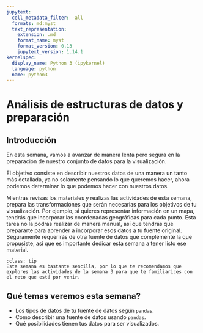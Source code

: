 ```yaml
---
jupytext:
  cell_metadata_filter: -all
  formats: md:myst
  text_representation:
    extension: .md
    format_name: myst
    format_version: 0.13
    jupytext_version: 1.14.1
kernelspec:
  display_name: Python 3 (ipykernel)
  language: python
  name: python3
---
```


# Análisis de estructuras de datos y preparación

## Introducción

En esta semana, vamos a avanzar de manera lenta pero segura en la preparación de nuestro conjunto de datos para la visualización.

El objetivo consiste en describir nuestros datos de una manera un tanto más detallada, ya no solamente pensando lo que queremos hacer, ahora podemos determinar lo que podemos hacer con nuestros datos.

Mientras revisas los materiales y realizas las actividades de esta semana, prepara las transformaciones que serán necesarias para los objetivos de tu visualización. Por ejemplo, si quieres representar información en un mapa, tendrás que incorporar las coordenadas geográficas para cada punto. Esta tarea no la podrás realizar de manera manual, así que tendrás que prepararte para aprender a incorporar esos datos a tu fuente original. Seguramente requerirás de otra fuente de datos que complemente la que propusiste, así que es importante dedicar esta semana a tener listo ese material.

```{admonition} Una recomendación ;)
:class: tip
Esta semana es bastante sencilla, por lo que te recomendamos que explores las actividades de la semana 3 para que te familiarices con el reto que está por venir.
```

## Qué temas veremos esta semana?

- Los tipos de datos de tu fuente de datos según `pandas`.
- Cómo describir una fuente de datos usando `pandas`.
- Qué posibilidades tienen tus datos para ser visualizados.

